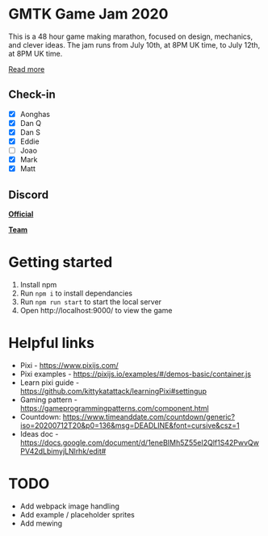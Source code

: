 # GMTK Game Jam 2020

This is a 48 hour game making marathon, focused on design, mechanics, and clever ideas. The jam runs from July 10th, at 8PM UK time, to July 12th, at 8PM UK time.

[Read more](https://itch.io/jam/gmtk-2020)

## Check-in

- [x] Aonghas
- [x] Dan Q
- [x] Dan S
- [x] Eddie
- [ ] Joao
- [x] Mark
- [x] Matt

## Discord

**[Official](https://discord.gg/ewRbsQS)**

**[Team](https://discord.gg/uF5QS9R)**

# Getting started

1. Install npm
1. Run `npm i` to install dependancies
1. Run `npm run start` to start the local server
1. Open http://localhost:9000/ to view the game

# Helpful links

- Pixi - https://www.pixijs.com/
- Pixi examples - https://pixijs.io/examples/#/demos-basic/container.js
- Learn pixi guide - https://github.com/kittykatattack/learningPixi#settingup
- Gaming pattern - https://gameprogrammingpatterns.com/component.html
- Countdown: https://www.timeanddate.com/countdown/generic?iso=20200712T20&p0=136&msg=DEADLINE&font=cursive&csz=1
- Ideas doc - https://docs.google.com/document/d/1eneBIMh5Z55eI2Qlf1S42PwvQwPV42dLbimyjLNlrhk/edit#


# TODO

- Add webpack image handling
- Add example / placeholder sprites
- Add mewing